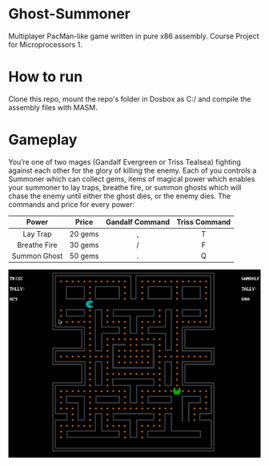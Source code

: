 # Ghost-Summoner
Multiplayer PacMan-like game written in pure x86 assembly. Course Project for Microprocessors 1.

# How to run
Clone this repo, mount the repo's folder in Dosbox as C:/ and compile the assembly files with MASM.

# Gameplay
You’re one of two mages (Gandalf Evergreen or Triss Tealsea) fighting against each other for the glory of killing the enemy. Each of you controls a Summoner which can collect gems, items of magical power which enables your summoner to lay traps, breathe fire, or summon ghosts which will chase the enemy until either the ghost dies, or the enemy dies.
The commands and price for every power:

|     Power    |  Price  | Gandalf Command | Triss Command |
|:------------:|:-------:|:---------------:|:-------------:|
|   Lay Trap   | 20 gems |        ,        |       T       |
| Breathe Fire | 30 gems |        /        |       F       |
| Summon Ghost | 50 gems |        .        |       Q       |

![screenshot](media/screen.png)
